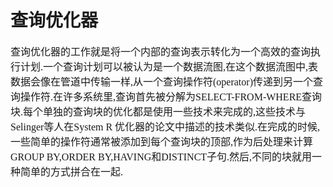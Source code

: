 # 查询优化器
<font face="微软雅黑" size="3px">

查询优化器的工作就是将一个内部的查询表示转化为一个高效的查询执行计划.一个查询计划可以被认为是一个数据流图,在这个数据流图中,表数据会像在管道中传输一样,从一个查询操作符(operator)传递到另一个查询操作符.在许多系统里,查询首先被分解为SELECT-FROM-WHERE查询块.每个单独的查询块的优化都是使用一些技术来完成的,这些技术与Selinger等人在System R 优化器的论文中描述的技术类似.在完成的时候,一些简单的操作符通常被添加到每个查询块的顶部,作为后处理来计算GROUP BY,ORDER BY,HAVING和DISTINCT子句.然后,不同的块就用一种简单的方式拼合在一起.

